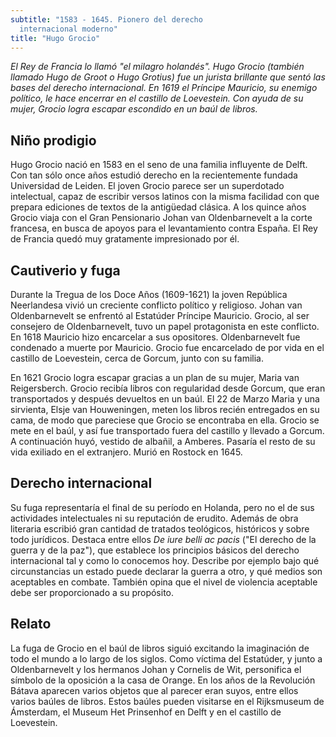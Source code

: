```yaml
---
subtitle: "1583 - 1645. Pionero del derecho
  internacional moderno"
title: "Hugo Grocio"
---
```


_El Rey de Francia lo llamó \"el milagro holandés\". Hugo Grocio
(también llamado Hugo de Groot o Hugo Grotius) fue un jurista brillante
que sentó las bases del derecho internacional. En 1619 el Príncipe
Mauricio, su enemigo político, le hace encerrar en el castillo de
Loevestein. Con ayuda de su mujer, Grocio logra escapar escondido en un
baúl de libros._

## Niño prodigio

Hugo Grocio nació en 1583 en el seno de una familia influyente de Delft.
Con tan sólo once años estudió derecho en la recientemente fundada
Universidad de Leiden. El joven Grocio parece ser un superdotado
intelectual, capaz de escribir versos latinos con la misma facilidad con
que prepara ediciones de textos de la antigüedad clásica. A los quince
años Grocio viaja con el Gran Pensionario Johan van Oldenbarnevelt a la
corte francesa, en busca de apoyos para el levantamiento contra España.
El Rey de Francia quedó muy gratamente impresionado por él.

## Cautiverio y fuga

Durante la Tregua de los Doce Años (1609-1621) la joven República
Neerlandesa vivió un creciente conflicto político y religioso. Johan van
Oldenbarnevelt se enfrentó al Estatúder Príncipe Mauricio. Grocio, al
ser consejero de Oldenbarnevelt, tuvo un papel protagonista en este
conflicto. En 1618 Mauricio hizo encarcelar a sus opositores.
Oldenbarnevelt fue condenado a muerte por Mauricio. Grocio fue
encarcelado de por vida en el castillo de Loevestein, cerca de Gorcum,
junto con su familia.

En 1621 Grocio logra escapar gracias a un plan de su mujer, Maria van
Reigersberch. Grocio recibía libros con regularidad desde Gorcum, que
eran transportados y después devueltos en un baúl. El 22 de Marzo Maria
y una sirvienta, Elsje van Houweningen, meten los libros recién
entregados en su cama, de modo que pareciese que Grocio se encontraba en
ella. Grocio se mete en el baúl, y así fue transportado fuera del
castillo y llevado a Gorcum. A continuación huyó, vestido de albañil, a
Amberes. Pasaría el resto de su vida exiliado en el extranjero. Murió en
Rostock en 1645.

## Derecho internacional

Su fuga representaría el final de su período en Holanda, pero no el de
sus actividades intelectuales ni su reputación de erudito. Además de
obra literaria escribió gran cantidad de tratados teológicos, históricos
y sobre todo jurídicos. Destaca entre ellos _De iure belli ac pacis_
(\"El derecho de la guerra y de la paz\"), que establece los principios
básicos del derecho internacional tal y como lo conocemos hoy. Describe
por ejemplo bajo qué circunstancias un estado puede declarar la guerra a
otro, y qué medios son aceptables en combate. También opina que el nivel
de violencia aceptable debe ser proporcionado a su propósito.

## Relato

La fuga de Grocio en el baúl de libros siguió excitando la imaginación
de todo el mundo a lo largo de los siglos. Como víctima del Estatúder, y
junto a Oldenbarnevelt y los hermanos Johan y Cornelis de Wit,
personifica el símbolo de la oposición a la casa de Orange. En los años
de la Revolución Bátava aparecen varios objetos que al parecer eran
suyos, entre ellos varios baúles de libros. Estos baúles pueden
visitarse en el Rijksmuseum de Ámsterdam, el Museum Het Prinsenhof en
Delft y en el castillo de Loevestein.
